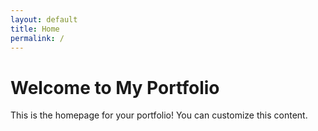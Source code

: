 ```yaml
---
layout: default
title: Home
permalink: /
---
```


# Welcome to My Portfolio
This is the homepage for your portfolio! You can customize this content.

<!-- Add more content here if you want -->
